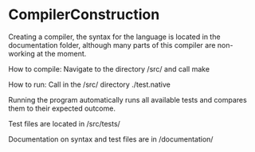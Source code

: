 # CompilerConstruction
Creating a compiler, the syntax for the language is located in the documentation folder, although many parts of this compiler are non-working at the moment.

How to compile:
	Navigate to the directory /src/ and call
		make

How to run:
	Call in the /src/ directory
		./test.native

Running the program automatically runs all available tests and compares them to their expected outcome.

Test files are located in /src/tests/

Documentation on syntax and test files are in /documentation/
